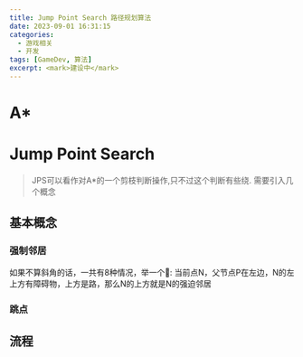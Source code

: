 ```yaml
---
title: Jump Point Search 路径规划算法
date: 2023-09-01 16:31:15
categories:
  - 游戏相关
  - 开发
tags: [GameDev, 算法]
excerpt: <mark>建设中</mark>
---
```


# A* 

# Jump Point Search
> JPS可以看作对A*的一个剪枝判断操作,只不过这个判断有些绕. 需要引入几个概念
## 基本概念

### 强制邻居
如果不算斜角的话，一共有8种情况，举一个🌰: 当前点N，父节点P在左边，N的左上方有障碍物，上方是路，那么N的上方就是N的强迫邻居

### 跳点

## 流程
